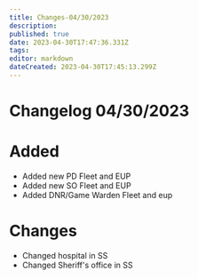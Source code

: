 ```yaml
---
title: Changes-04/30/2023
description: 
published: true
date: 2023-04-30T17:47:36.331Z
tags: 
editor: markdown
dateCreated: 2023-04-30T17:45:13.299Z
---
```


# Changelog 04/30/2023
<h1> Added </h1>

- Added new PD Fleet and EUP
- Added new SO Fleet and EUP
- Added DNR/Game Warden Fleet and eup

<h1> Changes </h1>

- Changed hospital in SS
- Changed Sheriff's office in SS

